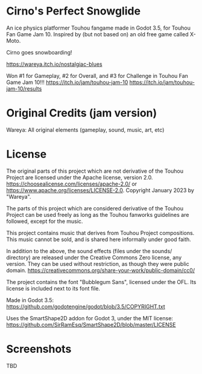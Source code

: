 # Cirno's Perfect Snowglide

An ice physics platformer Touhou fangame made in Godot 3.5, for Touhou Fan Game Jam 10. Inspired by (but not based on) an old free game called X-Moto.

Cirno goes snowboarding!

https://wareya.itch.io/nostalgiac-blues

Won #1 for Gameplay, #2 for Overall, and #3 for Challenge in Touhou Fan Game Jam 10!!! https://itch.io/jam/touhou-jam-10 https://itch.io/jam/touhou-jam-10/results

# Original Credits (jam version)

Wareya: All original elements (gameplay, sound, music, art, etc)

# License

The original parts of this project which are not derivative of the Touhou Project are licensed under the Apache license, version 2.0. https://choosealicense.com/licenses/apache-2.0/ or https://www.apache.org/licenses/LICENSE-2.0. Copyright January 2023 by "Wareya".

The parts of this project which are considered derivative of the Touhou Project can be used freely as long as the Touhou fanworks guidelines are followed, except for the music.

This project contains music that derives from Touhou Project compositions. This music cannot be sold, and is shared here informally under good faith.

In addition to the above, the sound effects (files under the sounds/ directory) are released under the Creative Commons Zero license, any version. They can be used without restriction, as though they were public domain. https://creativecommons.org/share-your-work/public-domain/cc0/

The project contains the font "Bubblegum Sans", licensed under the OFL. Its license is included next to its font file.

Made in Godot 3.5: https://github.com/godotengine/godot/blob/3.5/COPYRIGHT.txt

Uses the SmartShape2D addon for Godot 3, under the MIT license: https://github.com/SirRamEsq/SmartShape2D/blob/master/LICENSE

# Screenshots

TBD